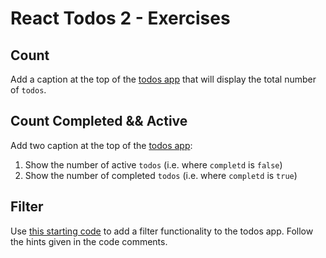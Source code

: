 # React Todos 2 - Exercises

## Count

Add a caption at the top of the [todos app](https://codesandbox.io/s/2pw303631n) that will display the total number of `todos`.

## Count Completed && Active

Add two caption at the top of the [todos app](https://codesandbox.io/s/2pw303631n):

1. Show the number of active `todos` (i.e. where `completd` is `false`)
2. Show the number of completed `todos` (i.e. where `completd` is `true`)

## Filter

Use [this starting code](https://codesandbox.io/s/j17yyo3ny) to add a filter functionality to the todos app. Follow the hints given in the code comments.
